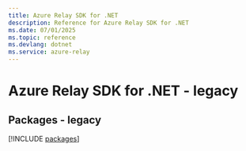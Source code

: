 ```yaml
---
title: Azure Relay SDK for .NET
description: Reference for Azure Relay SDK for .NET
ms.date: 07/01/2025
ms.topic: reference
ms.devlang: dotnet
ms.service: azure-relay
---
```

# Azure Relay SDK for .NET - legacy
## Packages - legacy
[!INCLUDE [packages](relay-index.md)]